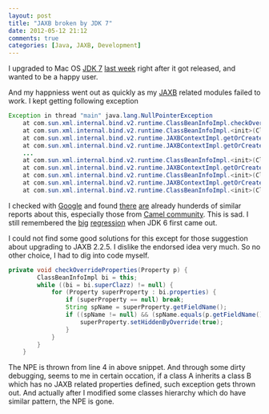 ```yaml
---
layout: post
title: "JAXB broken by JDK 7"
date: 2012-05-12 21:12
comments: true
categories: [Java, JAXB, Development]
---
```


I upgraded to Mac OS [JDK 7](http://bit.ly/IV8sKV) [last week](http://bit.ly/IV96bb) right after it got released, and wanted to be a happy user. 

And my happniess went out as quickly as my [JAXB](http://jaxb.java.net/) related modules failed to work. I kept getting following exception
```java NPE from JAXB
Exception in thread "main" java.lang.NullPointerException
	at com.sun.xml.internal.bind.v2.runtime.ClassBeanInfoImpl.checkOverrideProperties(ClassBeanInfoImpl.java:190)
	at com.sun.xml.internal.bind.v2.runtime.ClassBeanInfoImpl.<init>(ClassBeanInfoImpl.java:171)
	at com.sun.xml.internal.bind.v2.runtime.JAXBContextImpl.getOrCreate(JAXBContextImpl.java:494)
	at com.sun.xml.internal.bind.v2.runtime.JAXBContextImpl.getOrCreate(JAXBContextImpl.java:513)
	...
	at com.sun.xml.internal.bind.v2.runtime.ClassBeanInfoImpl.<init>(ClassBeanInfoImpl.java:166)
	at com.sun.xml.internal.bind.v2.runtime.JAXBContextImpl.getOrCreate(JAXBContextImpl.java:494)
	at com.sun.xml.internal.bind.v2.runtime.ClassBeanInfoImpl.<init>(ClassBeanInfoImpl.java:153)
	at com.sun.xml.internal.bind.v2.runtime.JAXBContextImpl.getOrCreate(JAXBContextImpl.java:494)
	at com.sun.xml.internal.bind.v2.runtime.ClassBeanInfoImpl.<init>(ClassBeanInfoImpl.java:153)
```
<!-- more -->

I checked with [Google](http://www.google.com) and found [there](http://java.net/projects/jaxb/lists/users/archive/2011-09/message/2) [are](http://stackoverflow.com/questions/7810599/null-pointer-when-parsing-camelcontext-xml-file-during-startup) already hunderds of similar reports about this, especially those from [Camel community](http://camel.465427.n5.nabble.com/Occational-NPE-in-CamelNamespaceHandler-td4726744.html). This is sad. I still remembered the [big](http://www.zdnet.com/blog/burnette/oracle-rebrands-java-breaks-eclipse/2012) [regression](http://bugs.sun.com/bugdatabase/view_bug.do?bug_id=6969236) when JDK 6 first came out.

I could not find some good solutions for this except for those suggestion about upgrading to JAXB 2.2.5. I dislike the endorsed idea very much. So no other choice, I had to dig into code myself.

```java ClassBeanInfoImpl.checkOverrideProperties http://bit.ly/IVmRqm OpenJDK 7
private void checkOverrideProperties(Property p) {
        ClassBeanInfoImpl bi = this;
        while ((bi = bi.superClazz) != null) {
            for (Property superProperty : bi.properties) {
                if (superProperty == null) break;
                String spName = superProperty.getFieldName();
                if ((spName != null) && (spName.equals(p.getFieldName()))) {
                    superProperty.setHiddenByOverride(true);
                }
            }
        }
    }
```
The NPE is thrown from line 4 in above snippet. And through some dirty debugging, seems to me in certain occation, if a class A inherits a class B which has no JAXB related properties defined, such exception gets thrown out. And actually after I modified some classes hierarchy which do have similar pattern, the NPE is gone. 